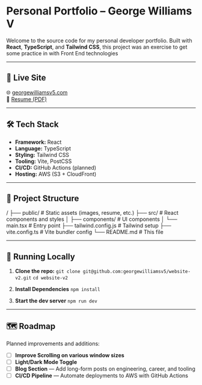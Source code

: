 # Personal Portfolio – George Williams V

Welcome to the source code for my personal developer portfolio. Built with **React**, **TypeScript**, and **Tailwind CSS**, this project was an exercise to get some practice in with Front End technologies

---

## 🚀 Live Site

🌐 [georgewilliamsv5.com](https://georgewilliamsv5.com)  
📂 [Resume (PDF)](public/resume.pdf)

---

## 🛠️ Tech Stack

- **Framework:** React
- **Language:** TypeScript
- **Styling:** Tailwind CSS
- **Tooling:** Vite, PostCSS
- **CI/CD:** GitHub Actions (planned)
- **Hosting:** AWS (S3 + CloudFront)

---

## 📁 Project Structure

/
├── public/ # Static assets (images, resume, etc.)
├── src/ # React components and styles
│ ├── components/ # UI components
│ └── main.tsx # Entry point
├── tailwind.config.js # Tailwind setup
├── vite.config.ts # Vite bundler config
└── README.md # This file

---

## 🧪 Running Locally

1. **Clone the repo:**
   `git clone git@github.com:georgewilliamsv5/website-v2.git`
   `cd website-v2`

2. **Install Dependencies**
   `npm install`

3. **Start the dev server**
   `npm run dev`

---

## 🗺️ Roadmap

Planned improvements and additions:

- [ ] **Improve Scrolling on various window sizes**
- [ ] **Light/Dark Mode Toggle**
- [ ] **Blog Section** — Add long-form posts on engineering, career, and tooling
- [ ] **CI/CD Pipeline** — Automate deployments to AWS with GitHub Actions

